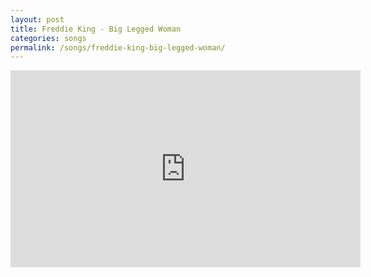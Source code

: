 ```yaml
---
layout: post
title: Freddie King - Big Legged Woman
categories: songs
permalink: /songs/freddie-king-big-legged-woman/
---
```


<div class="youtube-embed-container">
	<iframe width="560" height="315" src="https://www.youtube.com/embed/HXXkD7Dvq_E" title="YouTube video player" frameborder="0" allow="accelerometer; autoplay; clipboard-write; encrypted-media; gyroscope; picture-in-picture" allowfullscreen></iframe>
</div>